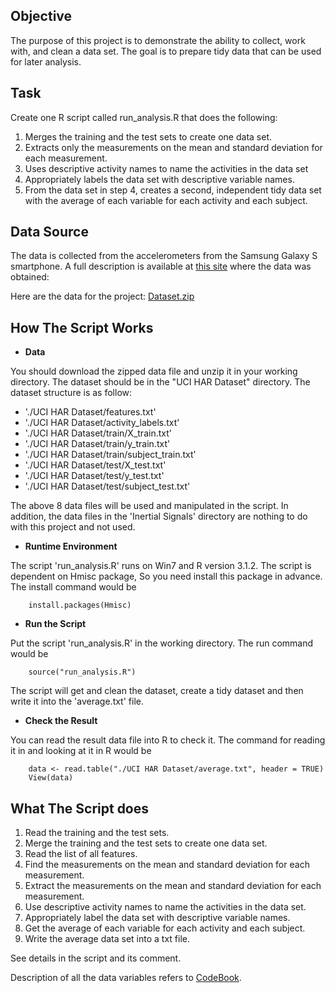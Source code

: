 
## Objective
The purpose of this project is to demonstrate the ability to collect, work with, and clean a data set. The goal is to prepare tidy data that can be used for later analysis.

## Task
Create one R script called run_analysis.R that does the following: 

1. Merges the training and the test sets to create one data set.
2. Extracts only the measurements on the mean and standard deviation for each measurement. 
3. Uses descriptive activity names to name the activities in the data set
4. Appropriately labels the data set with descriptive variable names. 
5. From the data set in step 4, creates a second, independent tidy data set with the average of each variable for each activity and each subject.

## Data Source
The data is collected from the accelerometers from the Samsung Galaxy S smartphone.
A full description is available at [this site](http://archive.ics.uci.edu/ml/datasets/Human+Activity+Recognition+Using+Smartphones) where the data was obtained:

Here are the data for the project: 
[Dataset.zip](https://d396qusza40orc.cloudfront.net/getdata%2Fprojectfiles%2FUCI%20HAR%20Dataset.zip)

## How The Script Works
- **Data**

You should download the zipped data file and unzip it in your working directory. The dataset should be in the "UCI HAR Dataset" directory. The dataset structure is as follow:

- './UCI HAR Dataset/features.txt'
- './UCI HAR Dataset/activity_labels.txt'
- './UCI HAR Dataset/train/X_train.txt'
- './UCI HAR Dataset/train/y_train.txt'
- './UCI HAR Dataset/train/subject_train.txt'
- './UCI HAR Dataset/test/X_test.txt'
- './UCI HAR Dataset/test/y_test.txt'
- './UCI HAR Dataset/test/subject_test.txt'

The above 8 data files will be used and manipulated in the script. In addition, the data files in the 'Inertial Signals' directory are nothing to do with this project and not used.

- **Runtime Environment**

The script 'run_analysis.R' runs on Win7 and R version 3.1.2. The script is dependent on Hmisc package, So you need install this package in advance. The install command would be

        install.packages(Hmisc)

- **Run the Script**

Put the script 'run_analysis.R' in the working directory. The run command would be

        source("run_analysis.R")
        
The script will get and clean the dataset, create a tidy dataset and then write it into the 'average.txt' file.


- **Check the Result**

You can read the result data file into R to check it. The command for reading it in and looking at it in R would be

        data <- read.table("./UCI HAR Dataset/average.txt", header = TRUE)
        View(data)

## What The Script does
1. Read the training and the test sets.
2. Merge the training and the test sets to create one data set.
3. Read the list of all features.
4. Find the measurements on the mean and standard deviation for each measurement.
5. Extract the measurements on the mean and standard deviation for each measurement.
6. Use descriptive activity names to name the activities in the data set.
7. Appropriately label the data set with descriptive variable names.
8. Get the average of each variable for each activity and each subject.
9. Write the average data set into a txt file.

See details in the script and its comment.

Description of all the data variables refers to [CodeBook](https://github.com/bobjones777/Getting-and-Cleaning-Data/blob/master/CodeBook.md).
